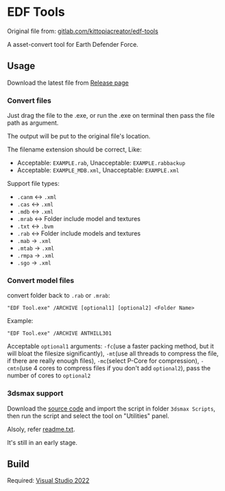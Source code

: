# EDF Tools

Original file from: [gitlab.com/kittopiacreator/edf-tools](https://gitlab.com/kittopiacreator/edf-tools)

A asset-convert tool for Earth Defender Force.

## Usage

Download the latest file from [Release page](https://github.com/AUK233/edf-tools/releases)

### Convert files

Just drag the file to the .exe, or run the .exe on terminal then pass the file path as argument.

The output will be put to the original file's location.

The filename extension should be correct, Like:

- Acceptable: `EXAMPLE.rab`, Unacceptable: `EXAMPLE.rabbackup`
- Acceptable: `EXAMPLE_MDB.xml`, Unacceptable: `EXAMPLE.xml`

Support file types:

- `.canm` <-> `.xml`
- `.cas` <-> `.xml`
- `.mdb` <-> `.xml`
- `.mrab` <-> Folder include model and textures
- `.txt` <-> `.bvm`
- `.rab` <-> Folder include models and textures
- `.mab` -> `.xml`
- `.mtab` -> `.xml`
- `.rmpa` -> `.xml`
- `.sgo` -> `.xml`

### Convert model files

convert folder back to `.rab` or `.mrab`:

```batch
"EDF Tool.exe" /ARCHIVE [optional1] [optional2] <Folder Name>
```

Example:

```batch
"EDF Tool.exe" /ARCHIVE ANTHILL301
```

Acceptable `optional1` arguments: `-fc`(use a faster packing method, but it will bloat the filesize significantly), `-mt`(use all threads to compress the file, if there are really enough files), `-mc`(select P-Core for compression), `-cmtn`(use 4 cores to compress files if you don't add `optional2`), pass the number of cores to `optional2`

### 3dsmax support

Download the [source code](https://github.com/AUK233/edf-tools/archive/refs/heads/master.zip) and import the script in folder `3dsmax Scripts`, then run the script and select the tool on "Utilities" panel.

Alsoly, refer [readme.txt](./3dmax%20Scripts/readme.txt).

It's still in an early stage.

## Build

Required: [Visual Studio 2022](https://visualstudio.microsoft.com/downloads/?cid=learn-onpage-download-install-visual-studio-page-cta)
